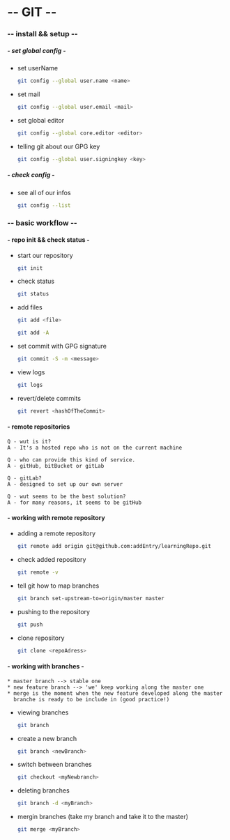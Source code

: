 # -- GIT --

### -- install && setup --

##### - set global config -

  * set userName
    ```bash
    git config --global user.name <name>
    ```

  * set mail
    ```bash
    git config --global user.email <mail>
    ```

  * set global editor
    ```bash
    git config --global core.editor <editor>
    ```

  * telling git about our GPG key
    ```bash
    git config --global user.signingkey <key>
    ```

##### - check config -

  * see all of our infos
    ```bash
    git config --list
    ```

### -- basic workflow --

#### - repo init && check status -

  * start our repository
    ```bash
    git init
    ```

  * check status
    ```bash
    git status
    ```

  * add files
    ```bash
    git add <file>
    ```

    ```bash
    git add -A
    ```

  * set commit with GPG signature
    ```bash
    git commit -S -m <message>
    ```

  * view logs
    ```bash  
    git logs
    ```

  * revert/delete commits
    ```bash
    git revert <hashOfTheCommit>
    ```

#### - remote repositories

    Q - wut is it?
    A - It's a hosted repo who is not on the current machine

    Q - who can provide this kind of service.
    A - gitHub, bitBucket or gitLab

    Q - gitLab?
    A - designed to set up our own server

    Q - wut seems to be the best solution?
    A - for many reasons, it seems to be gitHub


#### - working with remote repository

  * adding a remote repository
    ```bash
    git remote add origin git@github.com:addEntry/learningRepo.git
    ```

  * check added repository
    ```bash
    git remote -v
    ```

  * tell git how to map branches
    ```bash
    git branch set-upstream-to=origin/master master
    ```

  * pushing to the repository
    ```bash
    git push
    ```
    
  * clone repository
    ```bash
    git clone <repoAdress>
    ```

#### - working with branches -

    * master branch --> stable one
    * new feature branch --> 'we' keep working along the master one
    * merge is the moment when the new feature developed along the master
      branche is ready to be include in (good practice!)

  * viewing branches
    ```bash
    git branch
    ```

  * create a new branch
    ```bash
    git branch <newBranch>
    ```

  * switch between branches
    ```bash
    git checkout <myNewbranch>
    ```

  * deleting branches
    ```bash
    git branch -d <myBranch>
    ```

  * mergin branches (take my branch and take it to the master)
    ```bash
    git merge <myBranch>
    ```
